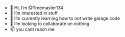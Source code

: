 - 👋 Hi, I’m @Treemaster134
- 👀 I’m interested in stuff
- 🌱 I’m currently learning how to not write garage code
- 💞️ I’m looking to collaborate on nothing
- 📫 you cant reach me
